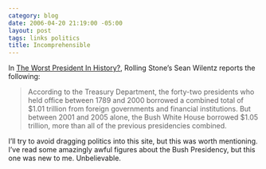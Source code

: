 ```yaml
---
category: blog
date: 2006-04-20 21:19:00 -05:00
layout: post
tags: links politics
title: Incomprehensible
---
```


In [The Worst President In History?](http://www.rollingstone.com/news/profile/story/9961300/the_worst_president_in_history?rnd=1145577215127&has-player=unknown), Rolling Stone’s Sean Wilentz reports the following:

> According to the Treasury Department, the forty-two presidents who held office between 1789 and 2000 borrowed a combined total of $1.01 trillion from foreign governments and financial institutions. But between 2001 and 2005 alone, the Bush White House borrowed $1.05 trillion, more than all of the previous presidencies combined.

I’ll try to avoid dragging politics into this site, but this was worth mentioning. I’ve read some amazingly awful figures about the Bush Presidency, but this one was new to me. Unbelievable.